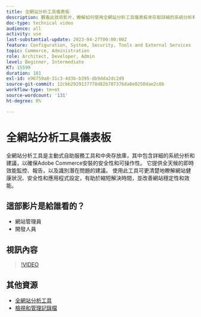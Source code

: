 ```yaml
---
title: 全網站分析工具儀表板
description: 觀看此技術影片，瞭解如何使用全網站分析工具儀表板來存取詳細的系統分析和建議，以確保Adobe Commerce安裝的安全性和可操作性。
doc-type: technical video
audience: all
activity: use
last-substantial-update: 2023-04-27T00:00:00Z
feature: Configuration, System, Security, Tools and External Services
topic: Commerce, Administration
role: Architect, Developer, Admin
level: Beginner, Intermediate
KT: 15599
duration: 101
exl-id: e96759a8-31c3-4d3b-b395-db9dda2dc2d9
source-git-commit: 12cbb2929137778d82b707376da0e0250dae2c8b
workflow-type: tm+mt
source-wordcount: '131'
ht-degree: 0%

---
```


# 全網站分析工具儀表板

全網站分析工具是主動式自助服務工具和中央存放庫，其中包含詳細的系統分析和建議，以確保Adobe Commerce安裝的安全性和可操作性。 它提供全天候的即時效能監控、報告，以及識別潛在問題的建議。 使用此工具可更清楚地瞭解網站健康狀況、安全性和應用程式設定，有助於縮短解決時間，並改善網站穩定性和效能。

## 這部影片是給誰看的？

- 網站管理員
- 開發人員

## 視訊內容

>[!VIDEO](https://video.tv.adobe.com/v/344001?learn=on)

## 其他資源

- [全網站分析工具](https://experienceleague.adobe.com/docs/commerce-operations/tools/site-wide-analysis-tool/intro.html?lang=zh-Hant)
- [檢視和管理記錄檔](https://experienceleague.adobe.com/docs/commerce-cloud-service/user-guide/develop/test/log-locations.html?lang=zh-Hant)
